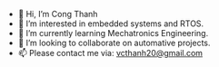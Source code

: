 - 👋 Hi, I’m Cong Thanh
- 👀 I’m interested in embedded systems and RTOS.
- 🌱 I’m currently learning Mechatronics Engineering.
- 💞️ I’m looking to collaborate on automative projects.
- 📫 Please contact me via: vcthanh20@gmail.com
